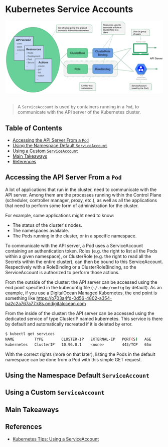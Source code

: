# Kubernetes Service Accounts

<div align="center"><img src="assets/diagram.png" width="900"></div>
<br />

> A `ServiceAccount` is used by containers running in a `Pod`,
> to communicate with the API server of the Kubernetes cluster.


## Table of Contents

<!-- START doctoc generated TOC please keep comment here to allow auto update -->
<!-- DON'T EDIT THIS SECTION, INSTEAD RE-RUN doctoc TO UPDATE -->


- [Accessing the API Server From a `Pod`](#accessing-the-api-server-from-a-pod)
- [Using the Namespace Default `ServiceAccount`](#using-the-namespace-default-serviceaccount)
- [Using a Custom `ServiceAccount`](#using-a-custom-serviceaccount)
- [Main Takeaways](#main-takeaways)
- [References](#references)

<!-- END doctoc generated TOC please keep comment here to allow auto update -->


## Accessing the API Server From a `Pod`

A lot of applications that run in the cluster,
need to communicate with the API server.
Among them are the processes running within
the Control Plane (scheduler, controller manager, proxy, etc.),
as well as all the applications that
need to perform some form of administration for the cluster.

For example, some applications might need to know:
- The status of the cluster's nodes.
- The namespaces available.
- The Pods running in the cluster, or in a specific namespace.

To communicate with the API server,
a Pod uses a ServiceAccount containing an authentication token.
Roles (e.g. the right to list all the Pods within a given namespace),
or ClusterRole (e.g. the right to read all the Secrets within the entire cluster),
can then be bound to this ServiceAccount.
Respectively with a RoleBinding or a ClusterRoleBinding,
so the ServiceAccount is authorized to perform those actions.

From the outside of the cluster:
the API server can be accessed using the end point specified in the kubeconfig file (`~/.kube/config` by default).
As an example, if you use a DigitalOcean Managed Kubernetes,
the end point is something like https://b703a4fd-0d56-4802-a354-ba2c2a767a77.k8s.ondigitalocean.com

From the inside of the cluster:
the API server can be accessed using the dedicated service of type ClusterIP named kubernetes.
This service is there by default and automatically recreated if it is deleted by error.

```bash
$ kubectl get services
NAME         TYPE        CLUSTER-IP   EXTERNAL-IP   PORT(S)   AGE
kubernetes   ClusterIP   10.96.0.1    <none>        443/TCP   65m
```

With the correct rights (more on that later),
listing the Pods in the default namespace can be done from a Pod with this simple GET request.


## Using the Namespace Default `ServiceAccount`


## Using a Custom `ServiceAccount`


## Main Takeaways


## References

- [Kubernetes Tips: Using a ServiceAccount](https://medium.com/better-programming/k8s-tips-using-a-serviceaccount-801c433d0023)
